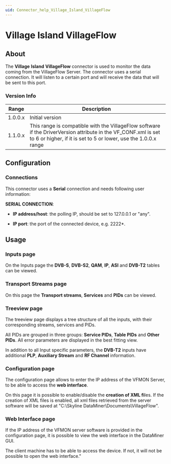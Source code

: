 ```yaml
---
uid: Connector_help_Village_Island_VillageFlow
---
```


# Village Island VillageFlow

## About

The **Village** **Island** **VillageFlow** connector is used to monitor the data coming from the VillageFlow Server. The connector uses a serial connection. It will listen to a certain port and will receive the data that will be sent to this port.

### Version Info

| **Range** | **Description**                                                                                                                                                                   |
|------------------|-----------------------------------------------------------------------------------------------------------------------------------------------------------------------------------|
| 1.0.0.x          | Initial version                                                                                                                                                                   |
| 1.1.0.x          | This range is compatible with the VillageFlow software if the DriverVersion attribute in the VF_CONF.xml is set to 6 or higher, if it is set to 5 or lower, use the 1.0.0.x range |

## Configuration

### Connections

This connector uses a **Serial** connection and needs following user information:

**SERIAL CONNECTION**:

- **IP address/host**: the polling IP, should be set to 127.0.0.1 or "any".

- **IP port**: the port of the connected device, e.g. 2222*.

## Usage

### Inputs page

On the Inputs page the **DVB-S**, **DVB-S2**, **QAM**, **IP**, **ASI** and **DVB-T2** tables can be viewed.

### Transport Streams page

On this page the **Transport streams**, **Services** and **PIDs** can be viewed.

### Treeview page

The treeview page displays a tree structure of all the inputs, with their corresponding streams, services and PIDs.

All PIDs are grouped in three groups: **Service PIDs**, **Table PIDs** and **Other PIDs**.
All error parameters are displayed in the best fitting view.

In addition to all Input specific parameters, the **DVB-T2** inputs have additional **PLP**, **Auxiliary Stream** and **RF Channel** information.

### Configuration page

The configuration page allows to enter the IP address of the VFMON Server, to be able to access the **web interface**.

On this page it is possible to enable/disable the **creation of XML fi**les. If the creation of XML files is enabled, all xml files retrieved from the server software will be saved at "C:\Skyline DataMiner\Documents\VillageFlow".

### Web Interface page

If the IP address of the VFMON server software is provided in the configuration page, it is possible to view the web interface in the DataMiner GUI.

The client machine has to be able to access the device. If not, it will not be possible to open the web interface."
